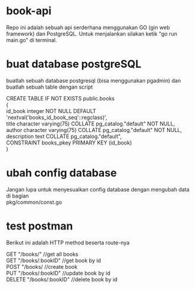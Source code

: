 # book-api
Repo ini adalah sebuah api serderhana menggunakan GO (gin web framework) dan PostgreSQL. Untuk menjalankan silakan ketik "go run main.go" di terminal.

# buat database postgreSQL
buatlah sebuah database postgresql (bisa menggunakan pgadmin) dan buatlah sebuah table dengan script  
  
CREATE TABLE IF NOT EXISTS public.books  
(  
    id_book integer NOT NULL DEFAULT 'nextval('books_id_book_seq'::regclass)',  
    title character varying(75) COLLATE pg_catalog."default" NOT NULL,  
    author character varying(75) COLLATE pg_catalog."default" NOT NULL,  
    description text COLLATE pg_catalog."default",  
    CONSTRAINT books_pkey PRIMARY KEY (id_book)  
)  

# ubah config database
Jangan lupa untuk menyesuaikan config database dengan mengubah data di bagian  
pkg/common/const.go

# test postman
Berikut ini adalah HTTP method beserta route-nya  
  
GET "/books/"            //get all books  
GET "/books/:bookID"     //get book by id  
POST "/books/            //create book  
PUT "/books/:bookID"     //update book by id  
DELETE "/books/:bookID"  //delete book by id  
